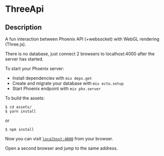 # ThreeApi

## Description

A fun interaction between Phoenix API (+websocket) with WebGL rendering (Three.js).

There is no database, just connect 2 browsers to localhost:4000 after the server has started.

To start your Phoenix server:

  * Install dependencies with `mix deps.get`
  * Create and migrate your database with `mix ecto.setup`
  * Start Phoenix endpoint with `mix phx.server`

To build the assets:

    $ cd assets/
    $ yarn install

or

    $ npm install

Now you can visit [`localhost:4000`](http://localhost:4000) from your browser.

Open a second browser and jump to the same address.
